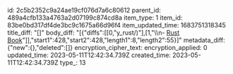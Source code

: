 id: 2c5b2352c9a24ae19cf076d7a6c80612
parent_id: 489a4cfb133a4763a2d07199c874cd8a
item_type: 1
item_id: 83be0bd317df4de3bc9c1675a66d96f4
item_updated_time: 1683751318345
title_diff: "[]"
body_diff: "[{\"diffs\":[[0,\"y_rust/)\"],[1,\"\\\n- [Rust Book](https://doc.rust-lang.org/book/)\"]],\"start1\":428,\"start2\":428,\"length1\":8,\"length2\":55}]"
metadata_diff: {"new":{},"deleted":[]}
encryption_cipher_text: 
encryption_applied: 0
updated_time: 2023-05-11T12:42:34.739Z
created_time: 2023-05-11T12:42:34.739Z
type_: 13